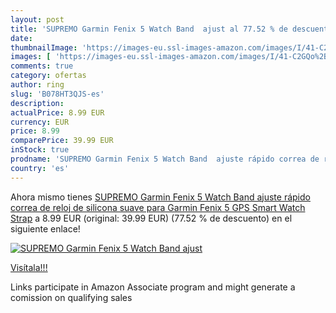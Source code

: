 ```yaml
---
layout: post
title: 'SUPREMO Garmin Fenix 5 Watch Band  ajust al 77.52 % de descuento'
date: 
thumbnailImage: 'https://images-eu.ssl-images-amazon.com/images/I/41-C2GQo%2BuL._SL200_.jpg'
images: [ 'https://images-eu.ssl-images-amazon.com/images/I/41-C2GQo%2BuL._SL200_.jpg' ]
comments: true
category: ofertas
author: ring
slug: 'B078HT3QJS-es'
description:
actualPrice: 8.99 EUR
currency: EUR
price: 8.99
comparePrice: 39.99 EUR
inStock: true
prodname: 'SUPREMO Garmin Fenix 5 Watch Band  ajuste rápido correa de reloj de silicona suave para Garmin Fenix 5 GPS Smart Watch Strap'
country: 'es'
---
```


Ahora mismo tienes [SUPREMO Garmin Fenix 5 Watch Band  ajuste rápido correa de reloj de silicona suave para Garmin Fenix 5 GPS Smart Watch Strap](https://www.amazon.es/dp/B078HT3QJS/?tag=tolees-21) a 8.99 EUR (original: 39.99 EUR) (77.52 %  de descuento) en el siguiente enlace!

[![SUPREMO Garmin Fenix 5 Watch Band  ajust](https://images-eu.ssl-images-amazon.com/images/I/41-C2GQo%2BuL._SL200_.jpg)](https://www.amazon.es/dp/B078HT3QJS/?tag=tolees-21)

[Visítala!!!](https://www.amazon.es/dp/B078HT3QJS/?tag=tolees-21)

Links participate in Amazon Associate program and might generate a comission on qualifying sales
